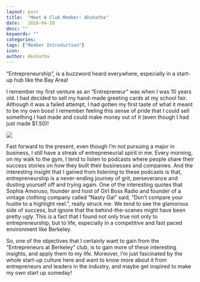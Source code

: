 ```yaml
---
layout: post
title:  "Meet A Club Member: Akshatha"
date:   2018-04-20
desc: ""
keywords: ""
categories:
tags: ["Member Introduction"]
icon:
author: Akshatha
---
```

“Entrepreneurship”, is a buzzword heard everywhere, especially in a start-up hub like the Bay Area!


I remember my first venture as an “Entrepreneur” was when I was 10 years old. I had decided to sell my hand-made greeting cards at my school fair. Although it was a failed attempt, I had gotten my first taste of what it meant to be my own boss! I remember feeling this sense of pride that I could sell something I had made and could make money out of it (even though I had just made $1.50)!


<img align="center"   src="https://cdn.instructables.com/FUB/3QL8/IYV9QCT2/FUB3QL8IYV9QCT2.LARGE.jpg?crop=3:2">

<!--
![alt text](https://cdn.instructables.com/FUB/3QL8/IYV9QCT2/FUB3QL8IYV9QCT2.LARGE.jpg?crop=3:2 "Logo Title Text 1") -->

Fast forward to the present, even though I’m not pursuing a major in business, I still have a streak of entrepreneurial spirit in me. Every morning, on my walk to the gym, I tend to listen to podcasts where people share their success stories on how they built their businesses and companies. And the interesting insight that I gained from listening to these podcasts is that, entrepreneurship is a never-ending journey of grit, perseverance and dusting yourself off and trying again. One of the interesting quotes that Sophia Amoruso, founder and host of Girl Boss Radio and founder of a vintage clothing company called “Nasty Gal” said, “Don’t compare your hustle to a highlight reel.”, really struck me. We tend to see the glamorous side of success, but ignore that the behind-the-scenes might have been pretty ugly. This is a fact that I found not only true not only to entrepreneurship, but to life, especially in a competitive and fast paced environment like Berkeley.

So, one of the objectives that I certainly want to gain from the “Entrepreneurs at Berkeley” club, is to gain more of these interesting insights, and apply them to my life. Moreover, I’m just fascinated by the whole start-up culture here and want to know more about it from entrepreneurs and leaders in the industry, and maybe get inspired to make my own start up someday!
